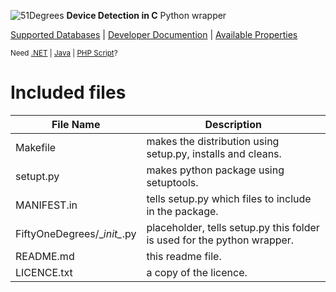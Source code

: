 ![51Degrees](https://51degrees.com/DesktopModules/FiftyOne/Distributor/Logo.ashx?utm_source=github&utm_medium=repository&utm_content=readme_pattern&utm_campaign=python-open-source "THE Fasstest and Most Accurate Device Detection") **Device Detection in C** Python wrapper

[Supported Databases](https://51degrees.com/compare-data-options?utm_source=github&utm_medium=repository&utm_content=pattern_compare-data-options&utm_campaign=python-open-source "Different device databases which can be used with 51Degrees device detection") | [Developer Documention](https://51degrees.com/support/documentation?utm_source=github&utm_medium=repository&utm_content=pattern_documentation&utm_campaign=python-open-source "Full getting started guide and advanced developer documentation") | [Available Properties](https://51degrees.com/resources/property-dictionary?utm_source=github&utm_medium=repository&utm_content=pattern_property_dictionary&utm_campaign=python-open-source "View all available properties and values")

<sup>Need [.NET](https://github.com/51Degrees/.NET-Device-Detection "THE Fastest and most Accurate device detection for .NET") | [Java](https://github.com/51Degrees/Java-Device-Detection "THE Fastest and most Accurate device detection for Java") | [PHP Script](https://github.com/51Degrees/51Degrees-PHP)?</sup>

# Included files
File Name | Description
------------ | -------------
Makefile | makes the distribution using setup.py, installs and cleans.
setupt.py | makes python package using setuptools.
MANIFEST.in | tells setup.py which files to include in the package.
FiftyOneDegrees/\__init\__.py | placeholder, tells setup.py this folder is used for the python wrapper.
README.md | this readme file.
LICENCE.txt | a copy of the licence.

